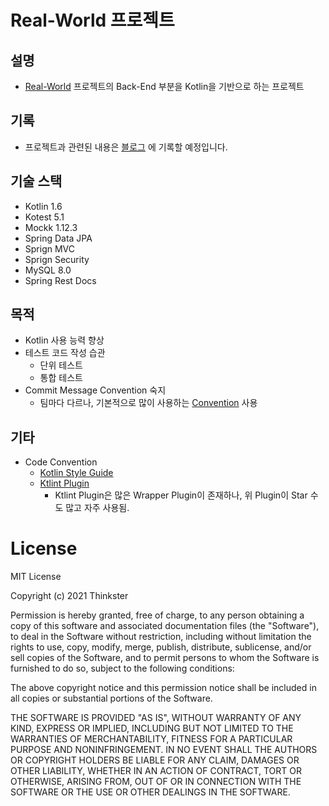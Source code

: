 # Real-World 프로젝트

## 설명

- [Real-World](https://github.com/gothinkster/realworld) 프로젝트의 Back-End 부분을 Kotlin을 기반으로 하는 프로젝트

## 기록

- 프로젝트과 관련된 내용은 [블로그](https://jongwoon.tistory.com/category/%ED%94%84%EB%A1%9C%EC%A0%9D%ED%8A%B8/RealWorld) 에 기록할 예정입니다.

## 기술 스택

- Kotlin 1.6
- Kotest 5.1
- Mockk 1.12.3
- Spring Data JPA
- Sprign MVC
- Sprign Security
- MySQL 8.0
- Spring Rest Docs

## 목적

- Kotlin 사용 능력 향상
- 테스트 코드 작성 습관
    - 단위 테스트
    - 통합 테스트
- Commit Message Convention 숙지
    - 팀마다 다르나, 기본적으로 많이 사용하는 [Convention](https://udacity.github.io/git-styleguide/) 사용

## 기타

- Code Convention
    - [Kotlin Style Guide](https://kotlinlang.org/docs/reference/coding-conventions.html)
    - [Ktlint Plugin](https://github.com/jlleitschuh/ktlint-gradle)
        - Ktlint Plugin은 많은 Wrapper Plugin이 존재하나, 위 Plugin이 Star 수도 많고 자주 사용됨.

# License

MIT License

Copyright (c) 2021 Thinkster

Permission is hereby granted, free of charge, to any person obtaining a copy of this software and associated
documentation files (the "Software"), to deal in the Software without restriction, including without limitation the
rights to use, copy, modify, merge, publish, distribute, sublicense, and/or sell copies of the Software, and to permit
persons to whom the Software is furnished to do so, subject to the following conditions:

The above copyright notice and this permission notice shall be included in all copies or substantial portions of the
Software.

THE SOFTWARE IS PROVIDED "AS IS", WITHOUT WARRANTY OF ANY KIND, EXPRESS OR IMPLIED, INCLUDING BUT NOT LIMITED TO THE
WARRANTIES OF MERCHANTABILITY, FITNESS FOR A PARTICULAR PURPOSE AND NONINFRINGEMENT. IN NO EVENT SHALL THE AUTHORS OR
COPYRIGHT HOLDERS BE LIABLE FOR ANY CLAIM, DAMAGES OR OTHER LIABILITY, WHETHER IN AN ACTION OF CONTRACT, TORT OR
OTHERWISE, ARISING FROM, OUT OF OR IN CONNECTION WITH THE SOFTWARE OR THE USE OR OTHER DEALINGS IN THE SOFTWARE.

